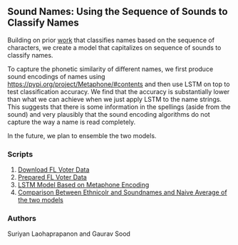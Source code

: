 ## Sound Names: Using the Sequence of Sounds to Classify Names

Building on prior [work](https://github.com/appeler/ethnicolr) that classifies names based on the sequence of characters, we create a model that capitalizes on sequence of sounds to classify names.   

To capture the phonetic similarity of different names, we first produce sound encodings of names using https://pypi.org/project/Metaphone/#contents
and then use LSTM on top to test classification accuracy. We find that the accuracy is substantially lower than what we can achieve when we just apply LSTM to the name strings. This suggests that there is some information in the spellings (aside from the sound) and very plausibly that the sound encoding algorithms do not capture the way a name is read completely.

In the future, we plan to ensemble the two models. 

### Scripts

1. [Download FL Voter Data](scripts/01_download_fl_voter.ipynb)
2. [Prepared FL Voter Data](scripts/02_prepare_fl_voter.ipynb)
3. [LSTM Model Based on Metaphone Encoding](scripts/03_metaphone_lstm_fl_voter_name.ipynb)
4. [Comparison Between Ethnicolr and Soundnames and Naive Average of the two models](scripts/04_metaphone_lstm_fl_voter_name-evaluation.ipynb)

### Authors

Suriyan Laohaprapanon and Gaurav Sood
